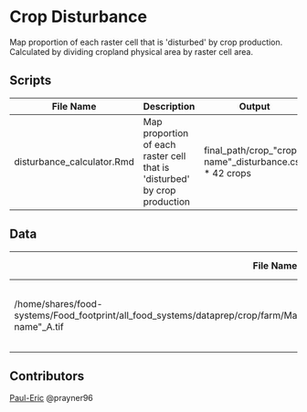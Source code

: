 # Crop Disturbance

Map proportion of each raster cell that is 'disturbed' by crop production. Calculated by dividing cropland physical area by raster cell area.

## Scripts
|File Name|Description|Output|
|---	|---	|---	|
|disturbance_calculator.Rmd|Map proportion of each raster cell that is 'disturbed' by crop production|final_path/crop_"crop name"_disturbance.csv * 42 crops|

## Data 
|File Name|Processing Extent|Description|Source|
|---	|---	|---	|---	|
|/home/shares/food-systems/Food_footprint/all_food_systems/dataprep/crop/farm/MapSPAM_correct_extent/spam2010V1r1_global_A_"crop name"_A.tif|Modified: raster extent is fixed|MapSPAM physical area maps.| International Food Policy Research Institute, 2019, "Global Spatially-Disaggregated Crop Production Statistics Data for 2010 Version 1.1", https://doi.org/10.7910/DVN/PRFF8V, Harvard Dataverse, V3|

## Contributors
[Paul-Eric](rayner@nceas.ucsb.edu)
@prayner96